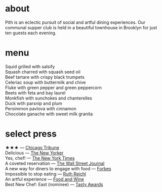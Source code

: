 # about

Pith is an eclectic pursuit of social and artful dining experiences. Our communal supper club is held in a beautiful townhouse in Brooklyn for just ten guests each evening.  
# menu      
Squid grilled with salsify      
Squash charred with squash seed oil    
Beef tartare with crispy black trumpets      
Celeriac soup with buttermilk and chive     
Fluke with green pepper and green peppercorn      
Beets with feta and bay laurel      
Monkfish with sunchokes and chanterelles          
Duck with parsnip and plum     
Persimmon pavlova with cinnamon     
Chocolate ganache with sweet milk granita      
# select press

★★★ — [Chicago Tribune](http://www.chicagotribune.com/dining/restaurants/ct-review-intro-jonah-reider-food-0928-20160924-column.html)   
Delicious — [The New Yorker](http://www.newyorker.com/magazine/2017/05/22/pith-graduates-from-the-dorm)    
Yes, chef! — [The New York Times](https://www.nytimes.com/2017/04/20/style/jonah-reider-pith-supper-club.html)    
A coveted reservation — [The Wall Street Journal](http://www.wsj.com/articles/for-columbia-student-entrepreneur-dorm-restaurant-is-just-the-first-course-1454113319)    
A new way for diners to engage with food — [Forbes](http://www.forbes.com/sites/eveturowpaul/2016/09/09/what-happens-when-the-dorm-room-chef-graduates/)    
Impossible to stop eating — [Ruth Reichl](http://ruthreichl.com/2016/04/a-pithy-meal.html/)    
An artful experience — [Food and Wine](http://www.foodandwine.com/chefs/why-these-chefs-are-creating-alternative-restaurant)   
Best New Chef: East (nominee) — [Tasty Awards]()
